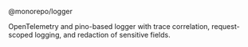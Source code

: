 @monorepo/logger

OpenTelemetry and pino-based logger with trace correlation, request-scoped logging, and redaction of sensitive fields.
